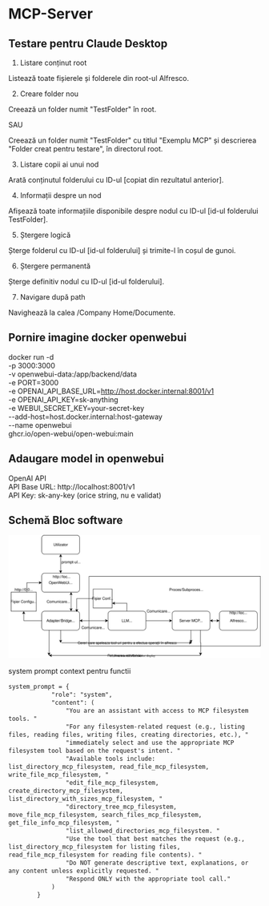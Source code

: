 # MCP-Server

## Testare pentru Claude Desktop

1. Listare conținut root

Listează toate fișierele și folderele din root-ul Alfresco.

2. Creare folder nou

Creează un folder numit "TestFolder" în root.

SAU

Creează un folder numit "TestFolder" cu titlul "Exemplu MCP" și descrierea "Folder creat pentru testare", în directorul root.

3. Listare copii ai unui nod

Arată conținutul folderului cu ID-ul [copiat din rezultatul anterior].

4. Informații despre un nod

Afișează toate informațiile disponibile despre nodul cu ID-ul [id-ul folderului TestFolder].

5. Ștergere logică

Șterge folderul cu ID-ul [id-ul folderului] și trimite-l în coșul de gunoi.

6. Ștergere permanentă

Șterge definitiv nodul cu ID-ul [id-ul folderului].

7. Navigare după path

Navighează la calea /Company Home/Documente.

## Pornire imagine docker openwebui

docker run -d \
  -p 3000:3000 \
  -v openwebui-data:/app/backend/data \
  -e PORT=3000 \
  -e OPENAI_API_BASE_URL=http://host.docker.internal:8001/v1 \
  -e OPENAI_API_KEY=sk-anything \
  -e WEBUI_SECRET_KEY=your-secret-key \
  --add-host=host.docker.internal:host-gateway \
  --name openwebui \
  ghcr.io/open-webui/open-webui:main

## Adaugare model in openwebui

OpenAI API \
API Base URL: http://localhost:8001/v1 \
API Key: sk-any-key (orice string, nu e validat)

## Schemă Bloc software

![Schema_Bloc](Schema_bloc.svg)

system prompt
context pentru functii

```
system_prompt = {
            "role": "system",
            "content": (
                "You are an assistant with access to MCP filesystem tools. "
                "For any filesystem-related request (e.g., listing files, reading files, writing files, creating directories, etc.), "
                "immediately select and use the appropriate MCP filesystem tool based on the request's intent. "
                "Available tools include: list_directory_mcp_filesystem, read_file_mcp_filesystem, write_file_mcp_filesystem, "
                "edit_file_mcp_filesystem, create_directory_mcp_filesystem, list_directory_with_sizes_mcp_filesystem, "
                "directory_tree_mcp_filesystem, move_file_mcp_filesystem, search_files_mcp_filesystem, get_file_info_mcp_filesystem, "
                "list_allowed_directories_mcp_filesystem. "
                "Use the tool that best matches the request (e.g., list_directory_mcp_filesystem for listing files, read_file_mcp_filesystem for reading file contents). "
                "Do NOT generate descriptive text, explanations, or any content unless explicitly requested. "
                "Respond ONLY with the appropriate tool call."
            )
        }
```